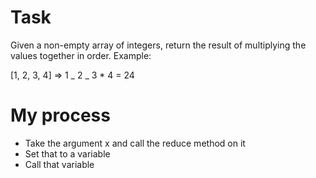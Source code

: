 <h1 align="centre">Task</h1>

Given a non-empty array of integers, return the result of multiplying the values together in order. Example:

[1, 2, 3, 4] => 1 _ 2 _ 3 \* 4 = 24

<h1 align="centre">My process</h1>

- Take the argument x and call the reduce method on it
- Set that to a variable
- Call that variable
